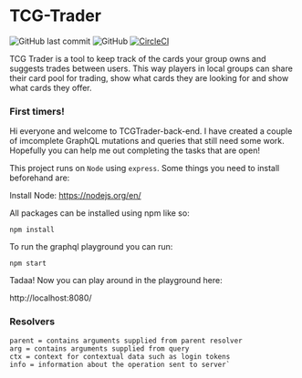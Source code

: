 # TCG-Trader

![GitHub last commit](https://img.shields.io/github/last-commit/HarisSpahija/tcgtrader-back-end) ![GitHub](https://img.shields.io/github/license/HarisSpahija/tcgtrader-back-end) [![CircleCI](https://circleci.com/gh/HarisSpahija/tcgtrader-back-end/tree/master.svg?style=svg)](https://circleci.com/gh/HarisSpahija/tcgtrader-back-end/tree/master)

TCG Trader is a tool to keep track of the cards your group owns and suggests trades between users. This way players in local groups can share their card pool for trading, show what cards they are looking for and show what cards they offer.

### First timers!

Hi everyone and welcome to TCGTrader-back-end. I have created a couple of imcomplete GraphQL mutations and queries that still need some work. Hopefully you can help me out completing the tasks that are open!

This project runs on `Node` using `express`. Some things you need to install beforehand are:

Install Node: https://nodejs.org/en/ 

All packages can be installed using npm like so:

`npm install`

To run the graphql playground you can run:

`npm start`

Tadaa! Now you can play around in the playground here:

http://localhost:8080/

### Resolvers

```
parent = contains arguments supplied from parent resolver
arg = contains arguments supplied from query
ctx = context for contextual data such as login tokens
info = information about the operation sent to server`
```
